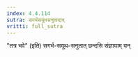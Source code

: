 ```yaml
---
index: 4.4.114
sutra: सगर्भसयूथसनुताद्यन्
vritti: full_sutra
---
```


"तत्र भवे" (इति) सगर्भ-सयूथ-सनुतात् छन्दसि संज्ञायाम् यन् 
